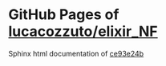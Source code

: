 GitHub Pages of [lucacozzuto/elixir_NF](https://github.com/lucacozzuto/elixir_NF.git)
===
Sphinx html documentation of [ce93e24b](https://github.com/lucacozzuto/elixir_NF/tree/ce93e24b3590d902c29ed88b1eb0ba79a29793f3)
